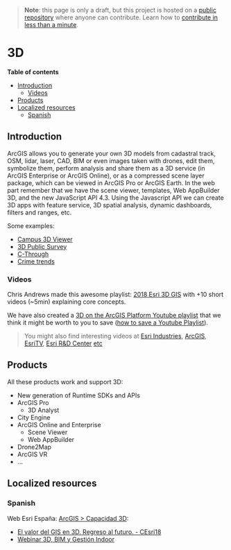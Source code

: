 > **Note**: this page is only a draft, but this project is hosted on a [public repository](https://github.com/hhkaos/awesome-arcgis) where anyone can contribute. Learn how to [contribute in less than a minute](https://github.com/hhkaos/awesome-arcgis/blob/master/CONTRIBUTING.md#contributions).

# 3D

<!-- START doctoc generated TOC please keep comment here to allow auto update -->
<!-- DON'T EDIT THIS SECTION, INSTEAD RE-RUN doctoc TO UPDATE -->
**Table of contents**

- [Introduction](#introduction)
  - [Videos](#videos)
- [Products](#products)
- [Localized resources](#localized-resources)
  - [Spanish](#spanish)

<!-- END doctoc generated TOC please keep comment here to allow auto update -->

## Introduction

ArcGIS allows you to generate your own 3D models from cadastral track, OSM, lidar, laser, CAD, BIM or even images taken with drones, edit them, symbolize them, perform analysis and share them as a 3D service (in ArcGIS Enterprise or ArcGIS Online), or as a compressed scene layer package, which can be viewed in ArcGIS Pro or ArcGIS Earth. In the web part remember that we have the scene viewer, templates, Web AppBuilder 3D, and the new JavaScript API 4.3. Using the Javascript API we can create 3D apps with feature service, 3D spatial analysis, dynamic dashboards, filters and ranges, etc.

Some examples:

* [Campus 3D Viewer](http://3dcampus.arcgis.com/EsriCampusViewer2017/)
* [3D Public Survey](http://tryitlive.arcgis.com/3DPublicSurvey/)
* [C-Through](https://www.youtube.com/watch?v=KGClZF3Gcss&feature=youtu.be)
* [Crime trends](http://coolmaps.esri.com/#14)


### Videos

Chris Andrews made this awesome playlist: [2018 Esri 3D GIS](https://www.youtube.com/playlist?list=PLWiaaHW6vXUouu5ycjuEIfKhO615mesjY) with +10 short videos (~5min) explaining core concepts.

We have also created a [3D on the ArcGIS Platform Youtube playlist](https://www.youtube.com/playlist?list=PLahIW2YFPQd4s3rJUwILIM8aAGENsyN9M) that we think it might be worth to you to save ([how to save a Youtube Playlist](../../../assets/SavePlaylist.gif)).

> You might also find interesting videos at [Esri Industries](https://www.youtube.com/channel/UCZTiOg3n0pqUDSatq7mS2PA/search?query="TOPIC"), [ArcGIS](https://www.youtube.com/channel/UCgGDPs8cte-VLJbgpaK4GPw/search?query="TOPIC"), [EsriTV](https://www.youtube.com/user/esritv/search?query="TOPIC"), [Esri R&D Center](https://www.youtube.com/user/esripdx/search?query="TOPIC") [etc](https://esri-es.github.io/awesome-arcgis/esri/#youtube-channels)

## Products

All these products work and support 3D:

* New generation of Runtime SDKs and APIs
* ArcGIS Pro
    * 3D Analyst
* City Engine
* ArcGIS Online and Enterprise
    * Scene Viewer
    * Web AppBuilder
* Drone2Map
* ArcGIS VR
* ...

## Localized resources

### Spanish

Web Esri España: [ArcGIS > Capacidad 3D](https://www.esri.es/capacidad/3d/):

* [El valor del GIS en 3D. Regreso al futuro. - CEsri18](https://www.youtube.com/watch?v=fxG1Y3TUIeg)
* [Webinar 3D, BIM y Gestión Indoor](https://www.youtube.com/watch?v=-PzdMRk7n80)
